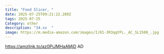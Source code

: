 ```yaml
---
title: "Food Slicer, "
date: 2025-07-25T09:21:22.280Z
tags: 2025-07-25
Category: other
description: "34.xx  "
image: https://m.media-amazon.com/images/I/81-3R3qqYFL._AC_SL1500_.jpg
---
```

https://amzlink.to/az0PiJMHaAMjD
AD